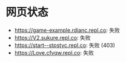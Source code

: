# 网页状态
- https://game-example.rdianc.repl.co: 失败
- https://V2.sukure.repl.co: 失败
- https://start--stpstyc.repl.co: 失败 (403)
- https://Love.cfvqw.repl.co: 失败
